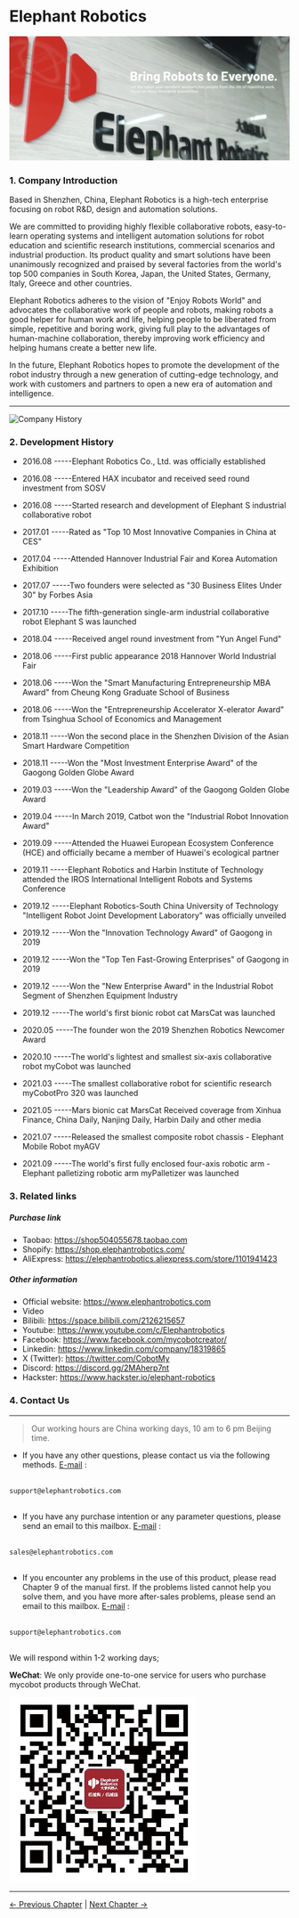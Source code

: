 # Elephant Robotics

![Company Introduction](10.images/公司介绍.png)

### 1. Company Introduction

Based in Shenzhen, China, Elephant Robotics is a high-tech enterprise focusing on robot R&D, design and automation solutions.

We are committed to providing highly flexible collaborative robots, easy-to-learn operating systems and intelligent automation solutions for robot education and scientific research institutions, commercial scenarios and industrial production. Its product quality and smart solutions have been unanimously recognized and praised by several factories from the world's top 500 companies in South Korea, Japan, the United States, Germany, Italy, Greece and other countries.

Elephant Robotics adheres to the vision of "Enjoy Robots World" and advocates the collaborative work of people and robots, making robots a good helper for human work and life, helping people to be liberated from simple, repetitive and boring work, giving full play to the advantages of human-machine collaboration, thereby improving work efficiency and helping humans create a better new life.

In the future, Elephant Robotics hopes to promote the development of the robot industry through a new generation of cutting-edge technology, and work with customers and partners to open a new era of automation and intelligence.

---
![Company History](10.images/公司历史.jpg)

### 2. Development History

- 2016.08 -----Elephant Robotics Co., Ltd. was officially established

- 2016.08 -----Entered HAX incubator and received seed round investment from SOSV

- 2016.08 -----Started research and development of Elephant S industrial collaborative robot

- 2017.01 -----Rated as "Top 10 Most Innovative Companies in China at CES"

- 2017.04 -----Attended Hannover Industrial Fair and Korea Automation Exhibition

- 2017.07 -----Two founders were selected as "30 Business Elites Under 30" by Forbes Asia

- 2017.10 -----The fifth-generation single-arm industrial collaborative robot Elephant S was launched

- 2018.04 -----Received angel round investment from "Yun Angel Fund"

- 2018.06 -----First public appearance 2018 Hannover World Industrial Fair
- 2018.06 -----Won the "Smart Manufacturing Entrepreneurship MBA Award" from Cheung Kong Graduate School of Business
- 2018.06 -----Won the "Entrepreneurship Accelerator X-elerator Award" from Tsinghua School of Economics and Management
- 2018.11 -----Won the second place in the Shenzhen Division of the Asian Smart Hardware Competition
- 2018.11 -----Won the "Most Investment Enterprise Award" of the Gaogong Golden Globe Award
- 2019.03 -----Won the "Leadership Award" of the Gaogong Golden Globe Award
- 2019.04 -----In March 2019, Catbot won the "Industrial Robot Innovation Award"
- 2019.09 -----Attended the Huawei European Ecosystem Conference (HCE) and officially became a member of Huawei's ecological partner
- 2019.11 -----Elephant Robotics and Harbin Institute of Technology attended the IROS International Intelligent Robots and Systems Conference
- 2019.12 -----Elephant Robotics-South China University of Technology "Intelligent Robot Joint Development Laboratory" was officially unveiled
- 2019.12 -----Won the "Innovation Technology Award" of Gaogong in 2019
- 2019.12 -----Won the "Top Ten Fast-Growing Enterprises" of Gaogong in 2019
- 2019.12 -----Won the "New Enterprise Award" in the Industrial Robot Segment of Shenzhen Equipment Industry
- 2019.12 -----The world's first bionic robot cat MarsCat was launched
- 2020.05 -----The founder won the 2019 Shenzhen Robotics Newcomer Award
- 2020.10 -----The world's lightest and smallest six-axis collaborative robot myCobot was launched
- 2021.03 -----The smallest collaborative robot for scientific research myCobotPro 320 was launched
- 2021.05 -----Mars bionic cat MarsCat Received coverage from Xinhua Finance, China Daily, Nanjing Daily, Harbin Daily and other media
- 2021.07 -----Released the smallest composite robot chassis - Elephant Mobile Robot myAGV
- 2021.09 -----The world's first fully enclosed four-axis robotic arm - Elephant palletizing robotic arm myPalletizer was launched

### 3. Related links
##### Purchase link
- Taobao: https://shop504055678.taobao.com
- Shopify: https://shop.elephantrobotics.com/
- AliExpress: https://elephantrobotics.aliexpress.com/store/1101941423
##### Other information
- Official website: https://www.elephantrobotics.com
- Video
- Bilibili: https://space.bilibili.com/2126215657
- Youtube: https://www.youtube.com/c/Elephantrobotics
- Facebook: https://www.facebook.com/mycobotcreator/
- Linkedin: https://www.linkedin.com/company/18319865
- X (Twitter): https://twitter.com/CobotMy
- Discord: https://discord.gg/2MAherp7nt
- Hackster: https://www.hackster.io/elephant-robotics

### 4. Contact Us
---

> Our working hours are China working days, 10 am to 6 pm Beijing time.

- If you have any other questions, please contact us via the following methods.
[E-mail](support@elephantrobotics.com) :

<pre>
<code class="copyable">
support@elephantrobotics.com
</code>
</pre>
- If you have any purchase intention or any parameter questions, please send an email to this mailbox.
[E-mail](sales@elephantrobotics.com) :

<pre>
<code class="copyable">
sales@elephantrobotics.com
</code>
</pre>

- If you encounter any problems in the use of this product, please read Chapter 9 of the manual first. If the problems listed cannot help you solve them, and you have more after-sales problems, please send an email to this mailbox.
[E-mail](support@elephantrobotics.com) :

<pre>
<code class="copyable">
support@elephantrobotics.com
</code>
</pre>

We will respond within 1-2 working days;

**WeChat**:
We only provide one-to-one service for users who purchase mycobot products through WeChat.

![WeChat Service](10.images/WeChat-Code.jpg)

---

[← Previous Chapter](../4-FunctionsAndApplications/7-SuccessfulCases/7-SuccessfulCases.md) | [Next Chapter →](../6-Acknowledgments/6-Acknowledgments.md)